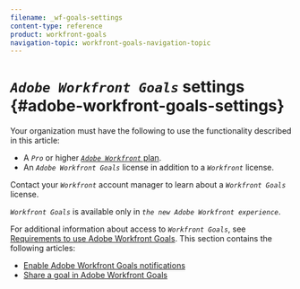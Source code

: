 ```yaml
---
filename: _wf-goals-settings
content-type: reference
product: workfront-goals
navigation-topic: workfront-goals-navigation-topic
---
```




# *`Adobe Workfront Goals`* settings {#adobe-workfront-goals-settings}


Your organization must have the following to use the functionality described in this article: 



*  A *`Pro`* or higher [ *`Adobe Workfront`* plan](https://www.workfront.com/plans). 
*  An *`Adobe Workfront Goals`* license in addition to a *`Workfront`* license.


  Contact your *`Workfront`* account manager to learn about a *`Workfront Goals`* license. 


  *`Workfront Goals`* is available only in *`the new Adobe Workfront experience`*. 



For additional information about access to *`Workfront Goals`*, see [Requirements to use Adobe Workfront Goals](access-needed-for-wf-goals.md).
This section contains the following articles:



* [Enable Adobe Workfront Goals notifications](wf-goals-notifications.md) 
* [Share a goal in Adobe Workfront Goals](share-a-goal.md) 


